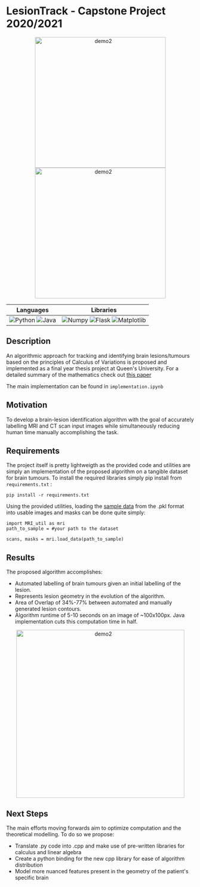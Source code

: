 # LesionTrack - Capstone Project 2020/2021

<p align="center">
    <img src="https://nnethercott.github.io/natenethercott/media/capstone_fullbrain.png" height="350" alt="demo2"/>
    <img src="https://nnethercott.github.io/natenethercott/media/capstone_convergence.png" height="350" alt="demo2"/>
</p>

|**Languages** | **Libraries** |
| -----| ---- |
|![Python](https://img.shields.io/badge/Python-yellow) ![Java](https://img.shields.io/badge/Java-blue)| ![Numpy](https://img.shields.io/badge/Numpy-1.19.5-brightgreen) ![Flask](https://img.shields.io/badge/Pillow-9.1.0-brightgreen) ![Matplotlib](https://img.shields.io/badge/Matplotlib-3.4.1-brightgreen)


<a name="description"/>

## Description
An algorithmic approach for tracking and identifying brain lesions/tumours based on the principles of Calculus of Variations is proposed and implemented as a final year thesis project at Queen's University.  For a detailed summary of the mathematics check out [this paper]( https://github.com/nnethercott/LesionTrack/blob/main/Capstone_Report.pdf)

The main implementation can be found in `implementation.ipynb` 


<a name="motivation"/>

## Motivation
To develop a brain-lesion identification algorithm with the goal of accurately labelling MRI and CT scan input images while simultaneously reducing human time manually accomplishing the task. 

<a name="requirements"/>

## Requirements
The project itself is pretty lightweigth as the provided code and utilities are simply an implementation of the proposed algorithm on a tangible dataset for brain tumours.  To install the required libraries simply pip install from `requirements.txt` :
```
pip install -r requirements.txt
```

Using the provided utilities, loading the [sample data](https://www.dropbox.com/s/frug3coeik782t1/sample_data.p?dl=0) from the .pkl format into usable images and masks can be done quite simply:
```
import MRI_util as mri
path_to_sample = #your path to the dataset

scans, masks = mri.load_data(path_to_sample)
```

<a name="results"/>

## Results
The proposed algorithm accomplishes:
* Automated labelling of brain tumours given an initial labelling of the lesion.
* Represents lesion geometry in the evolution of the algorithm.
* Area of Overlap of 34%-77% between automated and manually generated lesion contours.
* Algorithm runtime of 5-10 seconds on an image of ~100x100px. Java implementation cuts this computation time in half. 

<p align="center">
    <img src="https://nnethercott.github.io/natenethercott/media/capstone_test.png" height="450" alt="demo2"/>
</p>

## Next Steps
The main efforts moving forwards aim to optimize computation and the theoretical modelling. To do so we propose:
* Translate .py code into .cpp and make use of pre-written libraries for calculus and linear algebra
* Create a python binding for the new cpp library for ease of algorithm distribution 
* Model more nuanced features present in the geometry of the patient's specific brain


<!--
<img src="https://nnethercott.github.io/natenethercott/media/capstone_fullbrain.png" height="350" alt="demo2"/>
<img src="https://nnethercott.github.io/natenethercott/media/capstone_convergence.png" height="350" alt="demo2"/>
<img src="https://nnethercott.github.io/natenethercott/media/capstone_test.png" height="450" alt="demo2"/>
-->
